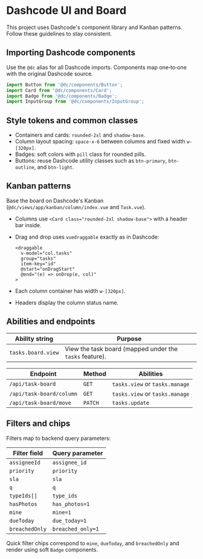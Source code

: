 # Dashcode UI and Board

This project uses Dashcode's component library and Kanban patterns.  Follow these guidelines to stay consistent.

## Importing Dashcode components

Use the `@dc` alias for all Dashcode imports.  Components map one‑to‑one with the original Dashcode source.

```ts
import Button from '@dc/components/Button';
import Card from '@dc/components/Card';
import Badge from '@dc/components/Badge';
import InputGroup from '@dc/components/InputGroup';
```

## Style tokens and common classes

- Containers and cards: `rounded-2xl` and `shadow-base`.
- Column layout spacing: `space-x-6` between columns and fixed width `w-[320px]`.
- Badges: soft colors with `pill` class for rounded pills.
- Buttons: reuse Dashcode utility classes such as `btn-primary`, `btn-outline`, and `btn-light`.

## Kanban patterns

Base the board on Dashcode's Kanban (`@dc/views/app/kanban/column/index.vue` and `Task.vue`).

- Columns use `<Card class="rounded-2xl shadow-base">` with a header bar inside.
- Drag and drop uses `vuedraggable` exactly as in Dashcode:

  ```vue
  <draggable
    v-model="col.tasks"
    group="tasks"
    item-key="id"
    @start="onDragStart"
    @end="(e) => onDrop(e, col)"
  >
  ```
- Each column container has width `w-[320px]`.
- Headers display the column status name.

## Abilities and endpoints

Ability string | Purpose
--- | ---
`tasks.board.view` | View the task board (mapped under the `tasks` feature).

Endpoint | Method | Abilities
--- | --- | ---
`/api/task-board` | `GET` | `tasks.view` or `tasks.manage`
`/api/task-board/column` | `GET` | `tasks.view` or `tasks.manage`
`/api/task-board/move` | `PATCH` | `tasks.update`

## Filters and chips

Filters map to backend query parameters:

Filter field | Query parameter
--- | ---
`assigneeId` | `assignee_id`
`priority` | `priority`
`sla` | `sla`
`q` | `q`
`typeIds[]` | `type_ids`
`hasPhotos` | `has_photos=1`
`mine` | `mine=1`
`dueToday` | `due_today=1`
`breachedOnly` | `breached_only=1`

Quick filter chips correspond to `mine`, `dueToday`, and `breachedOnly` and render using soft `Badge` components.
